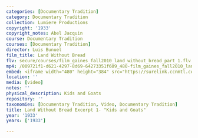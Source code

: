 ```yaml
---
categories: [Documentary Tradition]
category: Documentary Tradition
collection: Lumiere Productions
copyright: '1933'
copyright_notes: Abel Jacquin
course: Documentary Tradition
courses: [Documentary Tradition]
director: Luis Bunuel
film_title: Land Without Bread
flv: secure/courses/film_gaines_fall2010_land_without_bread_part_1.flv
mp4: /009721f1-d621-4297-8d69-64273351f609_480-film_gaines_fall2010_land_without_bread_part_1.mp4
embed: <iframe width="480" height="384" src="https://surelink.ccnmtl.columbia.edu/video/?player=mp4_secure_stream&file=/009721f1-d621-4297-8d69-64273351f609_480-film_gaines_fall2010_land_without_bread_part_1.mp4&width=480&height=360&poster=https://d369ay3g98xik5.cloudfront.net/thumbs/2016/11/17/009721f1-d621-4297-8d69-64273351f609-00002.jpg&authtype=wind"></iframe>
location: ''
media: [video]
notes: ''
physical_description: Kids and Goats
repository: ''
taxonomies: [Documentary Tradition, Video, Documentary Tradition]
title: Land Without Bread Excerpt 1- "Kids and Goats"
year: '1933'
years: ['1933']

---
```

